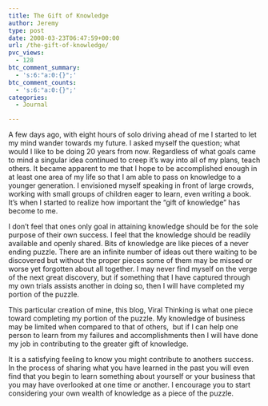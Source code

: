 ```yaml
---
title: The Gift of Knowledge
author: Jeremy
type: post
date: 2008-03-23T06:47:59+00:00
url: /the-gift-of-knowledge/
pvc_views:
  - 128
btc_comment_summary:
  - 's:6:"a:0:{}";'
btc_comment_counts:
  - 's:6:"a:0:{}";'
categories:
  - Journal

---
```

A few days ago, with eight hours of solo driving ahead of me I started to let my mind wander towards my future. I asked myself the question; what would I like to be doing 20 years from now. Regardless of what goals came to mind a singular idea continued to creep it&#8217;s way into all of my plans, teach others. It became apparent to me that I hope to be accomplished enough in at least one area of my life so that I am able to pass on knowledge to a younger generation. I envisioned myself speaking in front of large crowds, working with small groups of children eager to learn, even writing a book. It&#8217;s when I started to realize how important the &#8220;gift of knowledge&#8221; has become to me.

I don&#8217;t feel that ones only goal in attaining knowledge should be for the sole purpose of their own success. I feel that the knowledge should be readily available and openly shared. Bits of knowledge are like pieces of a never ending puzzle. There are an infinite number of ideas out there waiting to be discovered but without the proper pieces some of them may be missed or worse yet forgotten about all together. I may never find myself on the verge of the next great discovery, but if something that I have captured through my own trials assists another in doing so, then I will have completed my portion of the puzzle.

This particular creation of mine, this blog, Viral Thinking is what one piece toward completing my portion of the puzzle. My knowledge of business may be limited when compared to that of others,  but if I can help one person to learn from my failures and accomplishments then I will have done my job in contributing to the greater gift of knowledge.

It is a satisfying feeling to know you might contribute to anothers success. In the process of sharing what you have learned in the past you will even find that you begin to learn something about yourself or your business that you may have overlooked at one time or another. I encourage you to start considering your own wealth of knowledge as a piece of the puzzle.